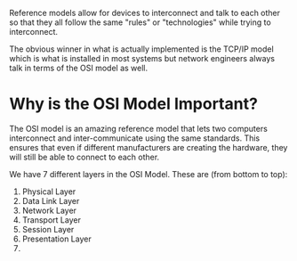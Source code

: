 Reference models allow for devices to interconnect and talk to each other so that they all follow the same "rules" or "technologies" while trying to interconnect.

The obvious winner in what is actually implemented is the TCP/IP model which is what is installed in most systems but network engineers always talk in terms of the OSI model as well.
# Why is the OSI Model Important?
The OSI model is an amazing reference model that lets two computers interconnect and inter-communicate using the same standards. This ensures that even if different manufacturers are creating the hardware, they will still be able to connect to each other.

We have 7 different layers in the OSI Model. These are (from bottom to top):
1. Physical Layer
2. Data Link Layer
3. Network Layer
4. Transport Layer
5. Session Layer
6. Presentation Layer
7. 

